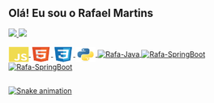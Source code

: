 ## Olá! Eu sou o Rafael Martins

<div>
  <a href="https://github.com/RafaelMQs">
  <img height="168em" src="https://github-readme-stats.vercel.app/api?username=RafaelMQs&show_icons=true&theme=dark&include_all_commits=true&count_private=true"/>
  <img height="168em" src="https://github-readme-stats.vercel.app/api/top-langs/?username=RafaelMQs&layout=compact&langs_count=7&theme=dark"/>
</div>
<div style="display: inline_block"><br>
  <img align="center" alt="Rafa-Js" height="30" width="40" src="https://raw.githubusercontent.com/devicons/devicon/master/icons/javascript/javascript-plain.svg">
  <img align="center" alt="Rafa-HTML" height="30" width="40" src="https://raw.githubusercontent.com/devicons/devicon/master/icons/html5/html5-original.svg">
  <img align="center" alt="Rafa-CSS" height="30" width="40" src="https://raw.githubusercontent.com/devicons/devicon/master/icons/css3/css3-original.svg">
  <img align="center" alt="Rafa-Python" height="30" width="40" src="https://raw.githubusercontent.com/devicons/devicon/master/icons/python/python-original.svg">
  <img align="center" alt="Rafa-Java" height="60" width="45" src="https://cdn.jsdelivr.net/gh/devicons/devicon/icons/java/java-original-wordmark.svg">
  <img  align="center" alt="Rafa-SpringBoot" height="38" width="38" src="https://img.icons8.com/color/48/000000/spring-logo.png">
  <img align="center" alt="Rafa-SpringBoot" height="48" width="48" src="https://img.icons8.com/color/48/000000/nodejs.png">
</div>
  
  ##
  
![Snake animation](https://github.com/RafaelMQs/RafaelMQs/blob/output/github-contribution-grid-snake.svg)
